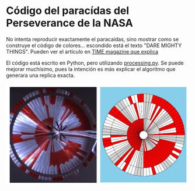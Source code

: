 # Código del paracídas del Perseverance de la NASA

No intenta reproducir exactamente el paracaídas, sino mostrar como se construye el código de colores...  escondido está el texto "DARE MIGHTY THINGS". Pueden ver el artículo en [TIME magazine que explica](https://time.com/5942177/perseverance-rover-parachute-message/)

El código está escrito en Python, pero utilizando [processing.py](https://py.processing.org/). Se puede mejorar muchísimo, pues la intención es más explicar el algoritmo que generara una replica exacta.

![Flag](https://github.com/tomasdecamino/CS_TOLIS/blob/main/PerseveranceFlag/perseverance.jpg)
